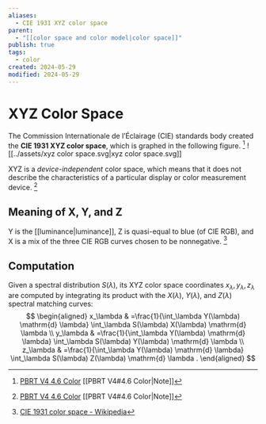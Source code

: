 ```yaml
---
aliases:
  - CIE 1931 XYZ color space
parent:
  - "[[color space and color model|color space]]"
publish: true
tags:
  - color
created: 2024-05-29
modified: 2024-05-29
---
```

# XYZ Color Space

The Commission Internationale de l’Éclairage (CIE) standards body created the **CIE 1931 XYZ color space**, which is graphed in the following figure. [^2]
![[../assets/xyz color space.svg|xyz color space.svg]]

XYZ is a *device-independent* color space, which means that it does not describe the characteristics of a particular display or color measurement device. [^2]

## Meaning of X, Y, and Z
Y is the [[luminance|luminance]], Z is quasi-equal to blue (of CIE RGB), and X is a mix of the three CIE RGB curves chosen to be nonnegative. [^1]

## Computation
Given a spectral distribution $S(\lambda)$, its XYZ color space coordinates $x_{\lambda}, y_{\lambda}, z_{\lambda}$ are computed by integrating its product with the $X(\lambda)$, $Y(\lambda)$, and $Z(\lambda)$ spectral matching curves:
$$
\begin{aligned}
x_\lambda & =\frac{1}{\int_\lambda Y(\lambda) \mathrm{d} \lambda} \int_\lambda S(\lambda) X(\lambda) \mathrm{d} \lambda \\
y_\lambda & =\frac{1}{\int_\lambda Y(\lambda) \mathrm{d} \lambda} \int_\lambda S(\lambda) Y(\lambda) \mathrm{d} \lambda \\
z_\lambda & =\frac{1}{\int_\lambda Y(\lambda) \mathrm{d} \lambda} \int_\lambda S(\lambda) Z(\lambda) \mathrm{d} \lambda .
\end{aligned}
$$


[^1]:  [CIE 1931 color space - Wikipedia](https://en.wikipedia.org/wiki/CIE_1931_color_space)
[^2]: [PBRT V4 4.6 Color](https://pbr-book.org/4ed/Radiometry,_Spectra,_and_Color/Color) [[PBRT V4#4.6 Color|Note]]